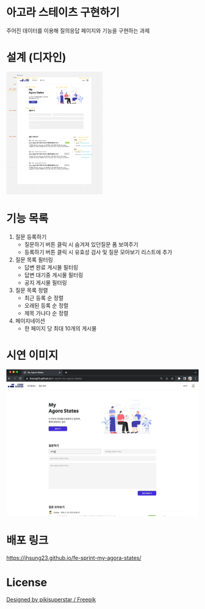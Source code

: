 # 아고라 스테이츠 구현하기

주어진 데이터를 이용해 질의응답 페이지와 기능을 구현하는 과제

# 설계 (디자인)

<img src="img/design.png" style="width: 50%" />

# 기능 목록

1. 질문 등록하기
   - 질문하기 버튼 클릭 시 숨겨져 있던질문 폼 보여주기
   - 등록하기 버튼 클릭 시 유효성 검사 및 질문 모아보기 리스트에 추가
2. 질문 목록 필터링
   - 답변 완료 게시물 필터링
   - 답변 대기중 게시물 필터링
   - 공지 게시물 필터링
3. 질문 목록 정렬
   - 최근 등록 순 정렬
   - 오래된 등록 순 정렬
   - 제목 가나다 순 정렬
4. 페이지네이션
   - 한 페이지 당 최대 10개의 게시물

# 시연 이미지

<img src="img/sample.gif" />

# 배포 링크

https://jhsung23.github.io/fe-sprint-my-agora-states/

# License

<a href="http://www.freepik.com">Designed by pikisuperstar / Freepik</a>
